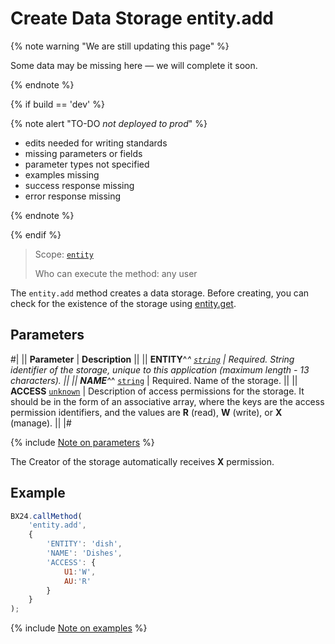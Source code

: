 # Create Data Storage entity.add

{% note warning "We are still updating this page" %}

Some data may be missing here — we will complete it soon.

{% endnote %}

{% if build == 'dev' %}

{% note alert "TO-DO _not deployed to prod_" %}

- edits needed for writing standards
- missing parameters or fields
- parameter types not specified
- examples missing
- success response missing
- error response missing

{% endnote %}

{% endif %}

> Scope: [`entity`](../../scopes/permissions.md)
>
> Who can execute the method: any user

The `entity.add` method creates a data storage. Before creating, you can check for the existence of the storage using [entity.get](./entity-get.md).

## Parameters

#|
|| **Parameter** | **Description** ||
|| **ENTITY**^*^
[`string`](../../data-types.md) | Required. String identifier of the storage, unique to this application (maximum length - 13 characters). ||
|| **NAME**^*^
[`string`](../../data-types.md) | Required. Name of the storage. ||
|| **ACCESS**
[`unknown`](../../data-types.md) | Description of access permissions for the storage. 
It should be in the form of an associative array, where the keys are the access permission identifiers, and the values are **R** (read), **W** (write), or **X** (manage). ||
|#

{% include [Note on parameters](../../../_includes/required.md) %}

The Creator of the storage automatically receives **X** permission.

## Example

```javascript
BX24.callMethod(
    'entity.add',
    {
        'ENTITY': 'dish',
        'NAME': 'Dishes',
        'ACCESS': {
            U1:'W',
            AU:'R'
        }
    }
);
```

{% include [Note on examples](../../../_includes/examples.md) %}